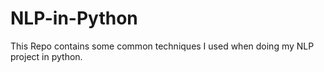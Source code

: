# NLP-in-Python
This Repo contains some common techniques I used when doing my NLP project in python.
